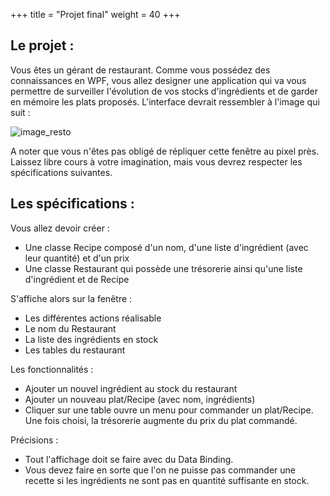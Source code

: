 +++
title = "Projet final"
weight = 40
+++

## Le projet :

Vous êtes un gérant de restaurant. Comme vous possédez des connaissances en WPF, vous allez designer une application qui va vous permettre de surveiller l'évolution de vos stocks d'ingrédients et de garder en mémoire les plats proposés. L'interface devrait ressembler à l'image qui suit : 

![image_resto](/img/projet_resto/template_resto.png?height=300px)

A noter que vous n'êtes pas obligé de répliquer cette fenêtre au pixel près. Laissez libre cours à votre imagination, mais vous devrez respecter les spécifications suivantes.

## Les spécifications : 


Vous allez devoir créer :
- Une classe Recipe composé d'un nom, d'une liste d'ingrédient (avec leur quantité) et d'un prix
- Une classe Restaurant qui possède une trésorerie ainsi qu'une liste d'ingrédient et de Recipe

S'affiche alors sur la fenêtre : 
- Les différentes actions réalisable
- Le nom du Restaurant
- La liste des ingrédients en stock
- Les tables du restaurant

  
Les fonctionnalités : 
- Ajouter un nouvel ingrédient au stock du restaurant
- Ajouter un nouveau plat/Recipe (avec nom, ingrédients)
- Cliquer sur une table ouvre un menu pour commander un plat/Recipe. Une fois choisi, la trésorerie augmente du prix du plat commandé.

Précisions : 
- Tout l'affichage doit se faire avec du Data Binding.
- Vous devez faire en sorte que l'on ne puisse pas commander une recette si les ingrédients ne sont pas en quantité suffisante en stock.


